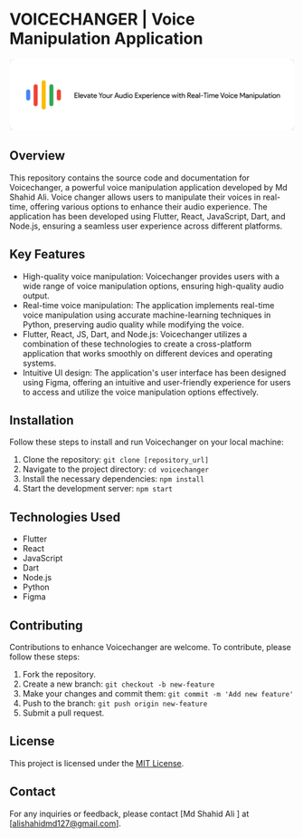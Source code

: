 
# VOICECHANGER | Voice Manipulation Application
<img src="https://github.com/deepmachine786/VoiceChanger/blob/main/assets/images/head_voice.png"></img>
## Overview

This repository contains the source code and documentation for Voicechanger, a powerful voice manipulation application developed by Md Shahid Ali. Voice changer allows users to manipulate their voices in real-time, offering various options to enhance their audio experience. The application has been developed using Flutter, React, JavaScript, Dart, and Node.js, ensuring a seamless user experience across different platforms.

## Key Features

- High-quality voice manipulation: Voicechanger provides users with a wide range of voice manipulation options, ensuring high-quality audio output.
- Real-time voice manipulation: The application implements real-time voice manipulation using accurate machine-learning techniques in Python, preserving audio quality while modifying the voice.
- Flutter, React, JS, Dart, and Node.js: Voicechanger utilizes a combination of these technologies to create a cross-platform application that works smoothly on different devices and operating systems.
- Intuitive UI design: The application's user interface has been designed using Figma, offering an intuitive and user-friendly experience for users to access and utilize the voice manipulation options effectively.

## Installation

Follow these steps to install and run Voicechanger on your local machine:

1. Clone the repository: `git clone [repository_url]`
2. Navigate to the project directory: `cd voicechanger`
3. Install the necessary dependencies: `npm install`
4. Start the development server: `npm start`

## Technologies Used

- Flutter
- React
- JavaScript
- Dart
- Node.js
- Python
- Figma

## Contributing

Contributions to enhance Voicechanger are welcome. To contribute, please follow these steps:

1. Fork the repository.
2. Create a new branch: `git checkout -b new-feature`
3. Make your changes and commit them: `git commit -m 'Add new feature'`
4. Push to the branch: `git push origin new-feature`
5. Submit a pull request.

## License

This project is licensed under the [MIT License](link_to_license).

## Contact

For any inquiries or feedback, please contact [Md Shahid Ali ] at [alishahidmd127@gmail.com].

